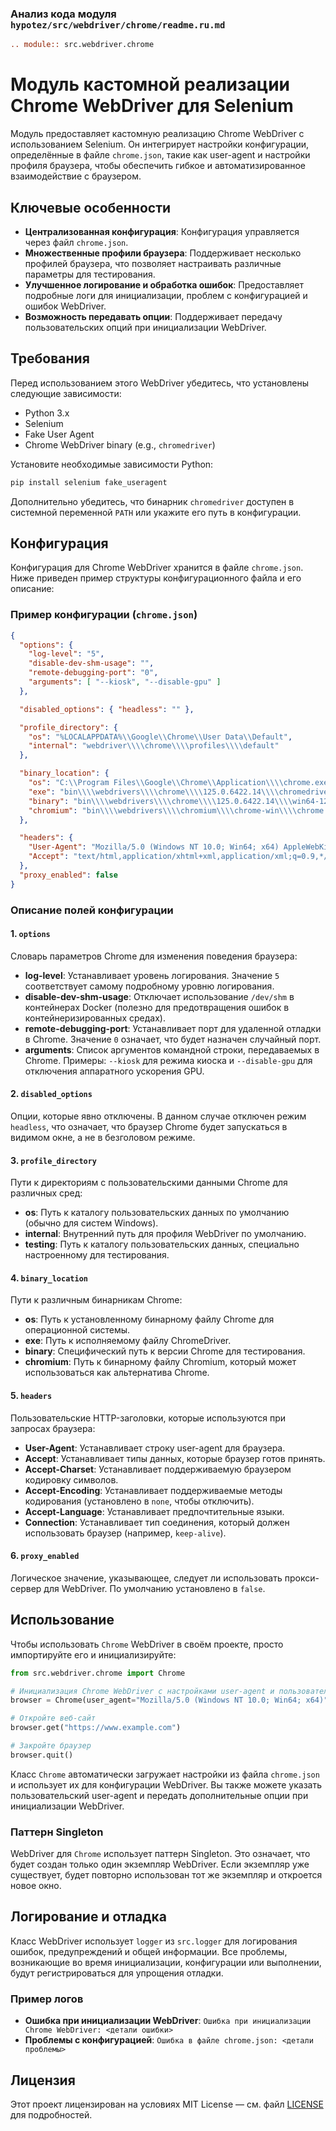 ### Анализ кода модуля `hypotez/src/webdriver/chrome/readme.ru.md`

```rst
.. module:: src.webdriver.chrome
```

# Модуль кастомной реализации Chrome WebDriver для Selenium

Модуль предоставляет кастомную реализацию Chrome WebDriver с использованием Selenium. Он интегрирует настройки конфигурации, определённые в файле `chrome.json`, такие как user-agent и настройки профиля браузера, чтобы обеспечить гибкое и автоматизированное взаимодействие с браузером.

## Ключевые особенности

*   **Централизованная конфигурация**: Конфигурация управляется через файл `chrome.json`.
*   **Множественные профили браузера**: Поддерживает несколько профилей браузера, что позволяет настраивать различные параметры для тестирования.
*   **Улучшенное логирование и обработка ошибок**: Предоставляет подробные логи для инициализации, проблем с конфигурацией и ошибок WebDriver.
*   **Возможность передавать опции**: Поддерживает передачу пользовательских опций при инициализации WebDriver.

## Требования

Перед использованием этого WebDriver убедитесь, что установлены следующие зависимости:

*   Python 3.x
*   Selenium
*   Fake User Agent
*   Chrome WebDriver binary (e.g., `chromedriver`)

Установите необходимые зависимости Python:

```bash
pip install selenium fake_useragent
```

Дополнительно убедитесь, что бинарник `chromedriver` доступен в системной переменной `PATH` или укажите его путь в конфигурации.

## Конфигурация

Конфигурация для Chrome WebDriver хранится в файле `chrome.json`. Ниже приведен пример структуры конфигурационного файла и его описание:

### Пример конфигурации (`chrome.json`)

```json
{
  "options": {
    "log-level": "5",
    "disable-dev-shm-usage": "",
    "remote-debugging-port": "0",
    "arguments": [ "--kiosk", "--disable-gpu" ]
  },

  "disabled_options": { "headless": "" },

  "profile_directory": {
    "os": "%LOCALAPPDATA%\\Google\\Chrome\\User Data\\Default",
    "internal": "webdriver\\\\chrome\\\\profiles\\\\default"
  },

  "binary_location": {
    "os": "C:\\Program Files\\Google\\Chrome\\Application\\\\chrome.exe",
    "exe": "bin\\\\webdrivers\\\\chrome\\\\125.0.6422.14\\\\chromedriver.exe",
    "binary": "bin\\\\webdrivers\\\\chrome\\\\125.0.6422.14\\\\win64-125.0.6422.14\\\\chrome-win64\\\\chrome.exe",
    "chromium": "bin\\\\webdrivers\\\\chromium\\\\chrome-win\\\\chrome.exe"
  },

  "headers": {
    "User-Agent": "Mozilla/5.0 (Windows NT 10.0; Win64; x64) AppleWebKit/537.36 (KHTML, like Gecko) Chrome/96.0.4664.110 Safari/537.36",
    "Accept": "text/html,application/xhtml+xml,application/xml;q=0.9,*/*;q=0.8"
  },
  "proxy_enabled": false
}
```

### Описание полей конфигурации

#### 1. `options`

Словарь параметров Chrome для изменения поведения браузера:

*   **log-level**: Устанавливает уровень логирования. Значение `5` соответствует самому подробному уровню логирования.
*   **disable-dev-shm-usage**: Отключает использование `/dev/shm` в контейнерах Docker (полезно для предотвращения ошибок в контейнеризированных средах).
*   **remote-debugging-port**: Устанавливает порт для удаленной отладки в Chrome. Значение `0` означает, что будет назначен случайный порт.
*   **arguments**: Список аргументов командной строки, передаваемых в Chrome. Примеры: `--kiosk` для режима киоска и `--disable-gpu` для отключения аппаратного ускорения GPU.

#### 2. `disabled_options`

Опции, которые явно отключены. В данном случае отключен режим `headless`, что означает, что браузер Chrome будет запускаться в видимом окне, а не в безголовом режиме.

#### 3. `profile_directory`

Пути к директориям с пользовательскими данными Chrome для различных сред:

*   **os**: Путь к каталогу пользовательских данных по умолчанию (обычно для систем Windows).
*   **internal**: Внутренний путь для профиля WebDriver по умолчанию.
*   **testing**: Путь к каталогу пользовательских данных, специально настроенному для тестирования.

#### 4. `binary_location`

Пути к различным бинарникам Chrome:

*   **os**: Путь к установленному бинарному файлу Chrome для операционной системы.
*   **exe**: Путь к исполняемому файлу ChromeDriver.
*   **binary**: Специфический путь к версии Chrome для тестирования.
*   **chromium**: Путь к бинарному файлу Chromium, который может использоваться как альтернатива Chrome.

#### 5. `headers`

Пользовательские HTTP-заголовки, которые используются при запросах браузера:

*   **User-Agent**: Устанавливает строку user-agent для браузера.
*   **Accept**: Устанавливает типы данных, которые браузер готов принять.
*   **Accept-Charset**: Устанавливает поддерживаемую браузером кодировку символов.
*   **Accept-Encoding**: Устанавливает поддерживаемые методы кодирования (установлено в `none`, чтобы отключить).
*   **Accept-Language**: Устанавливает предпочтительные языки.
*   **Connection**: Устанавливает тип соединения, который должен использовать браузер (например, `keep-alive`).

#### 6. `proxy_enabled`

Логическое значение, указывающее, следует ли использовать прокси-сервер для WebDriver. По умолчанию установлено в `false`.

## Использование

Чтобы использовать `Chrome` WebDriver в своём проекте, просто импортируйте его и инициализируйте:

```python
from src.webdriver.chrome import Chrome

# Инициализация Chrome WebDriver с настройками user-agent и пользовательскими опциями
browser = Chrome(user_agent="Mozilla/5.0 (Windows NT 10.0; Win64; x64)", options=["--headless", "--disable-gpu"])

# Откройте веб-сайт
browser.get("https://www.example.com")

# Закройте браузер
browser.quit()
```

Класс `Chrome` автоматически загружает настройки из файла `chrome.json` и использует их для конфигурации WebDriver. Вы также можете указать пользовательский user-agent и передать дополнительные опции при инициализации WebDriver.

### Паттерн Singleton

WebDriver для `Chrome` использует паттерн Singleton. Это означает, что будет создан только один экземпляр WebDriver. Если экземпляр уже существует, будет повторно использован тот же экземпляр и откроется новое окно.

## Логирование и отладка

Класс WebDriver использует `logger` из `src.logger` для логирования ошибок, предупреждений и общей информации. Все проблемы, возникающие во время инициализации, конфигурации или выполнении, будут регистрироваться для упрощения отладки.

### Пример логов

*   **Ошибка при инициализации WebDriver**: `Ошибка при инициализации Chrome WebDriver: <детали ошибки>`
*   **Проблемы с конфигурацией**: `Ошибка в файле chrome.json: <детали проблемы>`

## Лицензия

Этот проект лицензирован на условиях MIT License — см. файл [LICENSE](../../LICENSE) для подробностей.